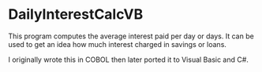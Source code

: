 # DailyInterestCalcVB
This program computes the average interest paid per day or days.
It can be used to get an idea how much interest charged in savings or loans.

I originally wrote this in COBOL then later ported it to Visual Basic and C#.
